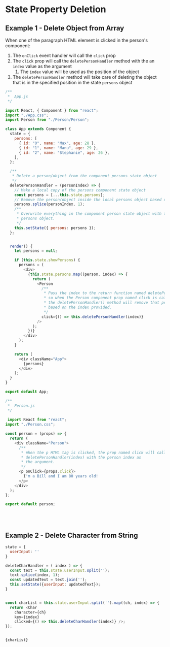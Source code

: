# State Property Deletion

## Example 1 - Delete Object from Array

When one of the paragraph HTML element is clicked in the person's component:

1. The `onClick` event handler will call the `click` prop
2. The `click` prop will call the `deletePersonHandler` method with the an `index` value as the argument
   1. The `index` value will be used as the position of the object
3. The `deletePersonHandler` method will take care of deleting the object that is in the specified position in the state `persons` object

```javascript
/** 
 * 	App.js
 */

import React, { Component } from "react";
import "./App.css";
import Person from "./Person/Person";

class App extends Component {
  state = {
    persons: [
      { id: "0", name: "Max", age: 28 },
      { id: "1", name: "Manu", age: 29 },
      { id: "2", name: "Stephanie", age: 26 },
    ],
  };

  /** 
   * Delete a person/object from the component persons state object
   */
  deletePersonHandler = (personIndex) => {
    // Make a local copy of the persons component state object
    const persons = [...this.state.persons];
    // Remove the person/object inside the local persons object based on the index
    persons.splice(personIndex, 1);
    /**
     * Overwrite everything in the component person state object with the local 
     * persons object.    
     */
    this.setState({ persons: persons });
  };


  render() {
    let persons = null;

    if (this.state.showPersons) {
      persons = (
        <div>
          {this.state.persons.map((person, index) => {
            return (
              <Person
                /**
                 * Pass the index to the return function named deletePersonHandler() 
                 * so when the Person component prop named click is called,
                 * the deletePersonHandler() method will remove that person
                 * based on the index provided.
                 */
                click={() => this.deletePersonHandler(index)}
              />
            );
          })}
        </div>
      );
    }

    return (
      <div className="App">
        {persons}
      </div>
    );
  }
}

export default App;

```

```javascript
/** 
 * 	Person.js
 */
 
 import React from "react";
import "./Person.css";

const person = (props) => {
  return (
    <div className="Person">
      /** 
       * When the p HTML tag is clicked, the prop named click will call 
       * deletePersonHandler(index) with the person index as 
       * the argument.
       */
      <p onClick={props.click}>
        I'm a Bill and I am 80 years old!
      </p>
    </div>
  );
};

export default person;
```



<br><br>

## Example 2 - Delete Character from String



```javascript
state = {
  userInput: ''
}

deleteCharHandler = ( index ) => {
  const text = this.state.userInput.split('');
  text.splice(index, 1);
  const updatedText = text.join('');
  this.setState({userInput: updatedText});
}


const charList = this.state.userInput.split('').map((ch, index) => {
  return <Char 
    character={ch} 
    key={index}
    clicked={() => this.deleteCharHandler(index)} />;
});


{charList}
```


